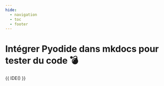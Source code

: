 ```yaml
---
hide:
  - navigation
  - toc
  - footer
---
```


# Intégrer Pyodide dans mkdocs pour tester du code :bomb:

{{ IDE() }}